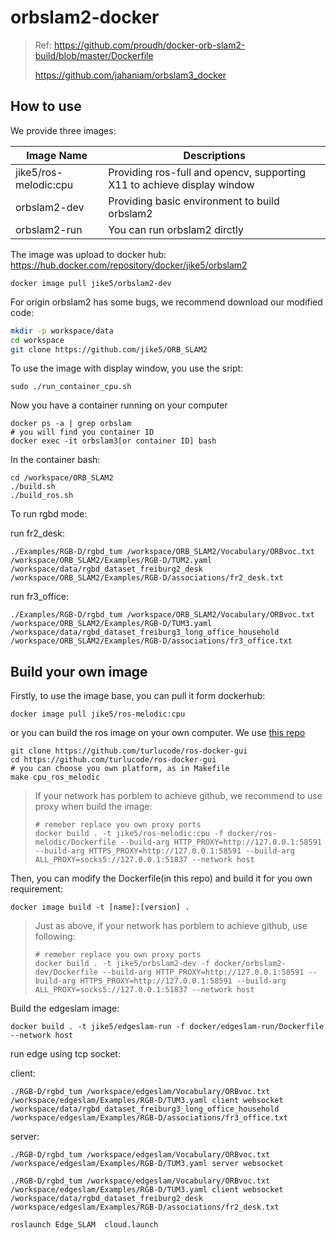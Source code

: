 # orbslam2-docker

> Ref: https://github.com/proudh/docker-orb-slam2-build/blob/master/Dockerfile
>
> https://github.com/jahaniam/orbslam3_docker

## How to use

We provide three images:

| Image Name            | Descriptions                                                 |
| --------------------- | ------------------------------------------------------------ |
| jike5/ros-melodic:cpu | Providing ros-full and opencv, supporting X11 to achieve display window |
| orbslam2-dev          | Providing basic environment to build orbslam2                |
| orbslam2-run          | You can run orbslam2 dirctly                                 |

The image was upload to docker hub: https://hub.docker.com/repository/docker/jike5/orbslam2

```
docker image pull jike5/orbslam2-dev
```

For origin orbslam2 has some bugs, we recommend download our modified code:

```bash
mkdir -p workspace/data 
cd workspace
git clone https://github.com/jike5/ORB_SLAM2
```

To use the image with display window, you use the sript:

```
sudo ./run_container_cpu.sh
```

Now you have a container running on your computer

```
docker ps -a | grep orbslam
# you will find you container ID
docker exec -it orbslam3[or container ID] bash
```

In the container bash:

```
cd /workspace/ORB_SLAM2
./build.sh
./build_ros.sh
```

To run rgbd mode:

run fr2_desk:

```
./Examples/RGB-D/rgbd_tum /workspace/ORB_SLAM2/Vocabulary/ORBvoc.txt /workspace/ORB_SLAM2/Examples/RGB-D/TUM2.yaml /workspace/data/rgbd_dataset_freiburg2_desk /workspace/ORB_SLAM2/Examples/RGB-D/associations/fr2_desk.txt
```

run fr3_office:

```
./Examples/RGB-D/rgbd_tum /workspace/ORB_SLAM2/Vocabulary/ORBvoc.txt /workspace/ORB_SLAM2/Examples/RGB-D/TUM3.yaml /workspace/data/rgbd_dataset_freiburg3_long_office_household /workspace/ORB_SLAM2/Examples/RGB-D/associations/fr3_office.txt
```



## Build your own image

Firstly, to use the image base, you can pull it form dockerhub:

```
docker image pull jike5/ros-melodic:cpu
```

or you can build the ros image on your own computer. We use [this repo](https://github.com/turlucode/ros-docker-gui)

```
git clone https://github.com/turlucode/ros-docker-gui
cd https://github.com/turlucode/ros-docker-gui
# you can choose you own platform, as in Makefile
make cpu_ros_melodic
```

> If your network has porblem to achieve github, we recommend to use proxy when build the image:
>
> ```
> # remeber replace you own proxy ports
> docker build . -t jike5/ros-melodic:cpu -f docker/ros-melodic/Dockerfile --build-arg HTTP_PROXY=http://127.0.0.1:58591 --build-arg HTTPS_PROXY=http://127.0.0.1:58591 --build-arg ALL_PROXY=socks5://127.0.0.1:51837 --network host
> ```

Then, you can modify the Dockerfile(in this repo) and build it for you own requirement:

```
docker image build -t [name]:[version] .
```

> Just as above, if your network has porblem to achieve github, use following:
>
> ```
> # remeber replace you own proxy ports
> docker build . -t jike5/orbslam2-dev -f docker/orbslam2-dev/Dockerfile --build-arg HTTP_PROXY=http://127.0.0.1:58591 --build-arg HTTPS_PROXY=http://127.0.0.1:58591 --build-arg ALL_PROXY=socks5://127.0.0.1:51837 --network host
> ```

Build the edgeslam image:

```
docker build . -t jike5/edgeslam-run -f docker/edgeslam-run/Dockerfile --network host
```

run edge using tcp socket:

client:

```
./RGB-D/rgbd_tum /workspace/edgeslam/Vocabulary/ORBvoc.txt /workspace/edgeslam/Examples/RGB-D/TUM3.yaml client websocket  /workspace/data/rgbd_dataset_freiburg3_long_office_household /workspace/edgeslam/Examples/RGB-D/associations/fr3_office.txt
```

server:

```
./RGB-D/rgbd_tum /workspace/edgeslam/Vocabulary/ORBvoc.txt /workspace/edgeslam/Examples/RGB-D/TUM3.yaml server websocket
```



```
./RGB-D/rgbd_tum /workspace/edgeslam/Vocabulary/ORBvoc.txt /workspace/edgeslam/Examples/RGB-D/TUM3.yaml client websocket  /workspace/data/rgbd_dataset_freiburg2_desk /workspace/edgeslam/Examples/RGB-D/associations/fr2_desk.txt
```

```
roslaunch Edge_SLAM  cloud.launch
```

